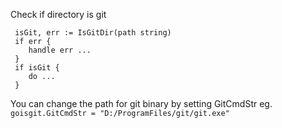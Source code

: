 Check if directory is git

```
 isGit, err := IsGitDir(path string)
 if err {
    handle err ...
 }
 if isGit {
    do ...
 }
```

You can change the path for git binary by setting
GitCmdStr
eg. `goisgit.GitCmdStr = "D:/ProgramFiles/git/git.exe"`
